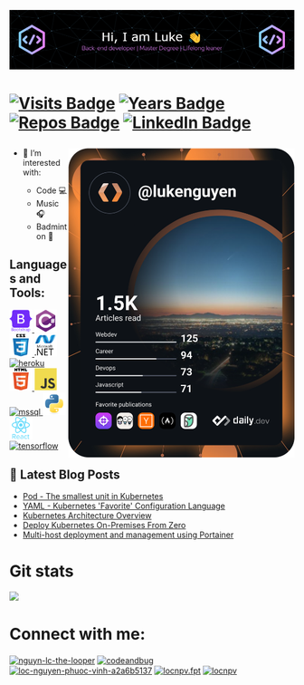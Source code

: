 <!---
<a href="https://codeandbug.hashnode.dev/"><img src="https://github.com/LocNguyenPV/LocNguyenPV/blob/26294ecd514324d13f65928b0309e289260c1590/Logo/logo-2.png"/></a>
--->
![Header](./github-header-image.png)
<p>
  <h1 align="left">
    
[![Visits Badge](https://badges.pufler.dev/visits/LocNguyenPV/LocNguyenPV)](https://codeandbug.hashnode.dev/)
[![Years Badge](https://badges.pufler.dev/years/LocNguyenPV)](https://codeandbug.hashnode.dev/)
[![Repos Badge](https://badges.pufler.dev/repos/LocNguyenPV)](https://codeandbug.hashnode.dev/)
[![LinkedIn Badge](https://img.shields.io/badge/LinkedIn-Profile-informational?style=flat&logo=linkedin&logoColor=white&color=0D76A8)](https://www.linkedin.com/in/lukenguyenpv/)

  </h1>
</p>
<!--
<a href="https://app.daily.dev/lukenguyen"><img src="https://api.daily.dev/devcards/v2/YDzMgRBMBinVsCmW5IACP.png?r=769&type=default" width="356" alt="Nguyen Lucky's Dev Card" align="right"/></a>
-->
<a href="https://app.daily.dev/lukenguyen">
  <img src="https://github.com/LocNguyenPV/LocNguyenPV/blob/main/devcard.svg" width="400" alt="Nguyen Lucky's Dev Card" align="right"/> 
</a>

- 👀 I’m interested with: 

  - Code 💻
  - Music 🎧
  - Badminton 🏸
 


## Languages and Tools: 
<p> <a href="https://getbootstrap.com" target="_blank"> <img src="https://raw.githubusercontent.com/devicons/devicon/master/icons/bootstrap/bootstrap-plain-wordmark.svg" alt="bootstrap" width="40" height="40"/> </a> <a href="https://www.w3schools.com/cs/" target="_blank"> <img src="https://raw.githubusercontent.com/devicons/devicon/master/icons/csharp/csharp-original.svg" alt="csharp" width="40" height="40"/> </a> <a href="https://www.w3schools.com/css/" target="_blank"> <img src="https://raw.githubusercontent.com/devicons/devicon/master/icons/css3/css3-original-wordmark.svg" alt="css3" width="40" height="40"/> </a> <a href="https://dotnet.microsoft.com/" target="_blank"> <img src="https://raw.githubusercontent.com/devicons/devicon/master/icons/dot-net/dot-net-original-wordmark.svg" alt="dotnet" width="40" height="40"/> </a> <a href="https://heroku.com" target="_blank"> <img src="https://www.vectorlogo.zone/logos/heroku/heroku-icon.svg" alt="heroku" width="40" height="40"/> </a> <a href="https://www.w3.org/html/" target="_blank"> <img src="https://raw.githubusercontent.com/devicons/devicon/master/icons/html5/html5-original-wordmark.svg" alt="html5" width="40" height="40"/> </a> <a href="https://developer.mozilla.org/en-US/docs/Web/JavaScript" target="_blank"> <img src="https://raw.githubusercontent.com/devicons/devicon/master/icons/javascript/javascript-original.svg" alt="javascript" width="40" height="40"/> </a> <a href="https://www.microsoft.com/en-us/sql-server" target="_blank"> <img src="https://www.svgrepo.com/show/303229/microsoft-sql-server-logo.svg" alt="mssql" width="40" height="40"/> </a> <a href="https://www.python.org" target="_blank"> <img src="https://raw.githubusercontent.com/devicons/devicon/master/icons/python/python-original.svg" alt="python" width="40" height="40"/> </a> <a href="https://reactjs.org/" target="_blank"> <img src="https://raw.githubusercontent.com/devicons/devicon/master/icons/react/react-original-wordmark.svg" alt="react" width="40" height="40"/> </a> <a href="https://www.tensorflow.org" target="_blank"> <img src="https://www.vectorlogo.zone/logos/tensorflow/tensorflow-icon.svg" alt="tensorflow" width="40" height="40"/> </a> </p>

## 📕 Latest Blog Posts
<!-- BLOG-POST-LIST:START -->
- [Pod - The smallest unit in Kubernetes](https://dev.to/locnguyenpv/pod-the-smallest-unit-in-kubernetes-1d4e)
- [YAML - Kubernetes &#39;Favorite&#39; Configuration Language](https://dev.to/locnguyenpv/yaml-kubernetes-favorite-configuration-language-1l34)
- [Kubernetes Architecture Overview](https://dev.to/locnguyenpv/kubernetes-architecture-overview-mll)
- [Deploy Kubernetes On-Premises From Zero](https://dev.to/locnguyenpv/deploy-kubernetes-on-premises-from-zero-4c2i)
- [Multi-host deployment and management using Portainer](https://dev.to/locnguyenpv/multi-host-deployment-and-management-using-portainer-110l)
<!-- BLOG-POST-LIST:END -->

# Git stats
<p align="left">
<img height="150em" src="https://github-readme-stats.vercel.app/api?username=LocNguyenPV&count_private=true&show_icons=true&theme=dracula"/>
</p>

# Connect with me: 
<p >
<a href="https://codepen.io/nguyn-lc-the-looper" target="blank"><img align="center" src="https://raw.githubusercontent.com/rahuldkjain/github-profile-readme-generator/master/src/images/icons/Social/codepen.svg" alt="nguyn-lc-the-looper" height="30" width="40" /></a>
<a href="https://dev.to/locnguyenpv" target="blank"><img align="center" src="https://cdn.jsdelivr.net/npm/simple-icons@3.0.1/icons/dev-dot-to.svg" alt="codeandbug" height="30" width="40" /></a>
<a href="www.linkedin.com/in/lukenguyenpv" target="blank"><img align="center" src="https://raw.githubusercontent.com/rahuldkjain/github-profile-readme-generator/master/src/images/icons/Social/linked-in-alt.svg" alt="loc-nguyen-phuoc-vinh-a2a6b5137" height="30" width="40" /></a>
<a href="https://fb.com/locnpv.fpt" target="blank"><img align="center" src="https://raw.githubusercontent.com/rahuldkjain/github-profile-readme-generator/master/src/images/icons/Social/facebook.svg" alt="locnpv.fpt" height="30" width="40" /></a>
<a href="https://www.hackerrank.com/locnpv" target="blank"><img align="center" src="https://raw.githubusercontent.com/rahuldkjain/github-profile-readme-generator/master/src/images/icons/Social/hackerrank.svg" alt="locnpv" height="30" width="40" /></a>
</p>

<!---
![My GitHub stats](https://github-readme-stats.vercel.app/api?username=LocNguyenPV&theme=dracula&show_icons=true&card_width=2)
![Top Langs](https://github-readme-stats.vercel.app/api/top-langs/?username=LocNguyenPV&layout=compact) 
--->
<!---
LocNguyenPV/LocNguyenPV is a ✨ special ✨ repository because its `README.md` (this file) appears on your GitHub profile.
You can click the Preview link to take a look at your changes.
--->

